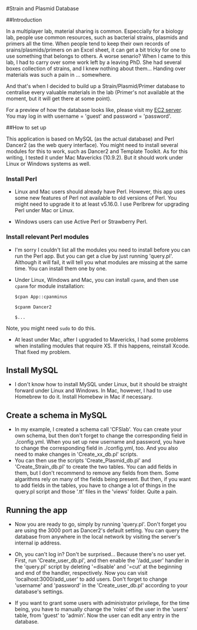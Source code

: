 #Strain and Plasmid Database

##Introduction

In a multiplayer lab, material sharing is common. Especcially for a biology lab, people use common resources, such as bacterial strains, plasmids and primers all the time. When people tend to keep their own records of srains/plasmids/primers on an Excel sheet, it can get a bit tricky for one to use something that belongs to others. 
A worse senario? When I came to this lab, I had to carry over some work left by a leaving PhD. She had several boxes collection of strains, and I knew nothing about them... Handing over materials was such a pain in ... somewhere.

And that's when I decided to build up a Strain/Plasmid/Primer database to centralise every valuable materials in the lab (Primer's not available at the moment, but it will get there at some point).

For a preview of how the database looks like, please visit my [EC2 server](http://54.72.44.191:3000). You may log in with username = 'guest' and password = 'password'.

##How to set up

This application is based on MySQL (as the actual database) and Perl Dancer2 (as the web query interface). You might need to install several modules for this to work, such as Dancer2 and Template Toolkit. As for this writing, I tested it under Mac Mavericks (10.9.2). But it should work under Linux or Windows systems as well.

### Install Perl
* Linux and Mac users should already have Perl. However, this app uses some new features of Perl not available to old versions of Perl. You might need to upgrade it to at least v5.16.0. I use Perlbrew for upgrading Perl under Mac or Linux.

* Windows users can use Active Perl or Strawberry Perl.

### Install relevant Perl modules
* I'm sorry I couldn't list all the modules you need to install before you can run the Perl app. But you can get a clue by just running 'query.pl'. Although it will fail, it will tell you what modules are missing at the same time. You can install them one by one.

* Under Linux, Windows and Mac, you can install `cpanm`, and then use `cpanm` for module installation:
    
    `$cpan App::cpanminus`
    
    `$cpanm Dancer2`
    
    `$...`

Note, you might need `sudo` to do this.

* At least under Mac, after I upgraded to Mavericks, I had some problems when installing modules that require XS. If this happens, reinstall Xcode. That fixed my problem.

## Install MySQL
* I don't know how to install MySQL under Linux, but it should be straight forward under Linux and Windows. In Mac, however, I had to use Homebrew to do it. Install Homebew in Mac if necessary.

## Create a schema in MySQL
* In my example, I created a schema call 'CFSlab'. You can create your own schema, but then don't forget to change the corresponding field in ./config.yml. When you set up new username and password, you have to change the corresponding field in ./config.yml, too. And you also need to make changes in 'Create_xx_db.pl' scripts.
* You can then use the scripts 'Create_Plasmid_db.pl' and 'Create_Strain_db.pl' to create the two tables. You can add fields in them, but I don't recommend to remove any fields from them. Some algarithms rely on many of the fields being present. But then, if you want to add fields in the tables, you have to change a lot of things in the query.pl script and those '.tt' files in the 'views' folder. Quite a pain.

## Running the app
* Now you are ready to go, simply by running 'query.pl'. Don't forget you are using the 3000 port as Dancer2's default setting. You can query the database from anywhere in the local network by visiting the server's internal ip address.

* Oh, you can't log in? Don't be surprised... Because there's no user yet. First, run 'Create_user_db.pl', and then enable the '/add_user' handler in the 'query.pl' script by deleting '=disable' and '=cut' at the beginning and end of the handler, respectively. Now you can visit 'localhost:3000/add_user' to add users. Don't forget to change 'username' and 'password' in the 'Create_user_db.pl' according to your database's settings.
* If you want to grant some users with administrator privilege, for the time being, you have to manually change the 'roles' of the user in the 'users' table, from 'guest' to 'admin'. Now the user can edit any entry in the database.



